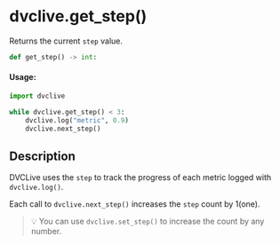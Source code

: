 # dvclive.get_step()

Returns the current `step` value.

```py
def get_step() -> int:
```

#### Usage:

```py
import dvclive

while dvclive.get_step() < 3:
    dvclive.log("metric", 0.9)
    dvclive.next_step()
```

## Description

DVCLive uses the `step` to track the progress of each metric logged with
`dvclive.log()`.

Each call to `dvclive.next_step()` increases the `step` count by 1(one).

> 💡 You can use `dvclive.set_step()` to increase the count by any number.
